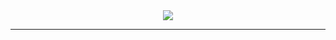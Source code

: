 <div align="center">
<!--   <img src="https://github-readme-stats.vercel.app/api?username=wabit&count_private=true&show_icons=true&theme=dark"/> -->
  <img src="https://github-readme-stats.vercel.app/api/top-langs/?username=wabit&theme=dark&layout=compact&count_private=true"/>
</div>
<hr/>
